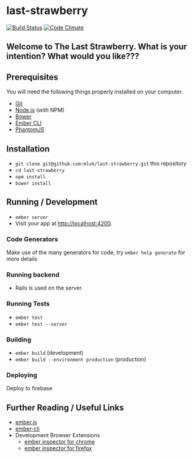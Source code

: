 # last-strawberry
[![Build Status][travis-badge]][travis-badge-url]
[![Code Climate](https://codeclimate.com/github/brancusi/last-strawberry/badges/gpa.svg)](https://codeclimate.com/github/brancusi/last-strawberry)

## Welcome to The Last Strawberry. What is your intention? What would you like???

## Prerequisites

You will need the following things properly installed on your computer.

* [Git](https://git-scm.com/)
* [Node.js](https://nodejs.org/) (with NPM)
* [Bower](https://bower.io/)
* [Ember CLI](https://ember-cli.com/)
* [PhantomJS](http://phantomjs.org/)

## Installation

* `git clone git@github.com:mlvk/last-strawberry.git` this repository
* `cd last-strawberry`
* `npm install`
* `bower install`

## Running / Development

* `ember server`
* Visit your app at [http://localhost:4200](http://localhost:4200).

### Code Generators

Make use of the many generators for code, try `ember help generate` for more details

### Running backend

* Rails is used on the server.

### Running Tests

* `ember test`
* `ember test --server`

### Building

* `ember build` (development)
* `ember build --environment production` (production)

### Deploying

Deploy to firebase

## Further Reading / Useful Links

* [ember.js](http://emberjs.com/)
* [ember-cli](http://www.ember-cli.com/)
* Development Browser Extensions
  * [ember inspector for chrome](https://chrome.google.com/webstore/detail/ember-inspector/bmdblncegkenkacieihfhpjfppoconhi)
  * [ember inspector for firefox](https://addons.mozilla.org/en-US/firefox/addon/ember-inspector/)

[travis-badge]: https://travis-ci.org/mlvk/last-strawberry.svg?branch=master
[travis-badge-url]: https://travis-ci.org/mlvk/last-strawberry
